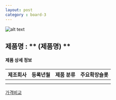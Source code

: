 ```yaml
---
layout: post
category : board-3
---
```


![alt text]( 주소 )

## 제품명 : ** (제품명)  **

#### 제품 상세 정보


제조회사  |  등록년월  |  제품 분류  |  주요확장슬롯  
--------- | ---------- | ----------- | --------------
          |            |             |              
|||


[가격비교](링크)
